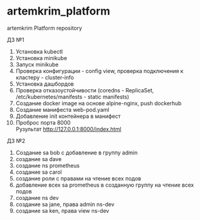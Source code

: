 # artemkrim_platform
artemkrim Platform repository

ДЗ №1
1) Установка kubectl
2) Установка minikube
3) Запуск minikube
4) Проверка конфигурации - config view, проверка подключения к кластеру - cluster-info
5) Установка дашбордов
6) Проверка отказоустойчивости (coredns - ReplicaSet, /etc/kubernetes/manifests - static manifests)
7) Создание docker image на основе alpine-nginx, push dockerhub
8) Создание манифеста web-pod.yaml
9) Добавление init контейнера в манифест
10) Проброс порта 8000 \
Рузультат http://127.0.0.1:8000/index.html

ДЗ №2
1) Создание sa bob с добавление в группу admin
2) создание sa dave
3) создание ns prometheus
4) создание sa carol
5) создание роли с правами на чтение всех подов
6) добавление всех sa prometheus в созданную группу на чтение всех подов
7) создание ns dev
8) создание sa jane, права admin ns-dev
9) создание sa ken, права view ns-dev